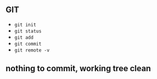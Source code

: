 ## GIT

- `git init`
- `git status`
- `git add`
- `git commit`
- `git remote -v`

## nothing to commit, working tree clean

